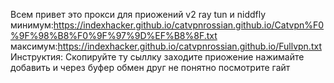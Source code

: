 Всем привет это прокси для приожений v2 ray tun и niddfly
минимум:https://indexhacker.github.io/catvpnrossian.github.io/Catvpn%F0%9F%98%B8%F0%9F%97%9D%EF%B8%8F.txt
максимум:https://indexhacker.github.io/catvpnrossian.github.io/Fullvpn.txt      
Инструктия:
Скопируйте ту сыллку заходите приожение нажимайте добавить и через буфер обмен друг не понятно посмотрите гайт 
